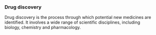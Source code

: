### Drug discovery

Drug discovery is the process through which potential new medicines are identified. It involves a wide range of scientific disciplines, including biology, chemistry and pharmacology.

